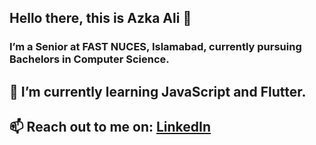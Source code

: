 ## Hello there, this is Azka Ali 👋 
### I’m a Senior at FAST NUCES, Islamabad, currently pursuing Bachelors in Computer Science.

## 🌱 I’m currently learning JavaScript and Flutter.
## 📫 Reach out to me on: [LinkedIn](https://www.linkedin.com/in/azkaali/)





<!--
**azkaali/azkaali** is a ✨ _special_ ✨ repository because its `README.md` (this file) appears on your GitHub profile.

Here are some ideas to get you started:

##🔭 I’m a Junior at FAST NUCES, Islamabad, currently pursuing my Bachelors in Computer Science. ...
- 🌱 I’m currently learning JavaScript, Kotlin and Flutter ...
- 👯 I’m looking to collaborate on projects centered around Java, C/C++, HTML, CSS ...
- 📫 How to reach me: ...
[https://www.linkedin.com/in/azkaali/]
- ⚡ Fun fact: ...
-->
